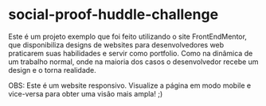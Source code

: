 # social-proof-huddle-challenge
Este é um projeto exemplo que foi feito utilizando o site FrontEndMentor, que disponibiliza designs de websites para desenvolvedores web praticarem suas habilidades e servir como portfolio. Como na dinâmica de um trabalho normal, onde na maioria dos casos o desenvolvedor recebe um design e o torna realidade.

OBS: Este é um website responsivo. Visualize a página em modo mobile e vice-versa para obter uma visão mais ampla! ;)
